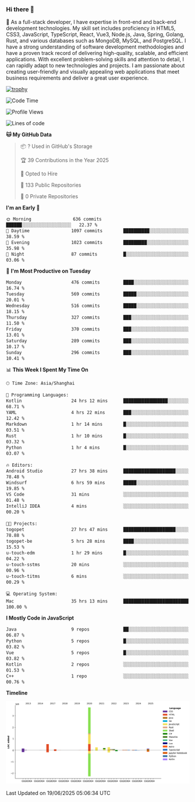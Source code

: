 ### Hi there 👋

🌱 As a full-stack developer, I have expertise in front-end and back-end development technologies. My skill set includes proficiency in HTML5, CSS3, JavaScript, TypeScript, React, Vue3, Node.js, Java, Spring, Golang, Rust, and various databases such as MongoDB, MySQL, and PostgreSQL. I have a strong understanding of software development methodologies and have a proven track record of delivering high-quality, scalable, and efficient applications. With excellent problem-solving skills and attention to detail, I can rapidly adapt to new technologies and projects. I am passionate about creating user-friendly and visually appealing web applications that meet business requirements and deliver a great user experience.

[![trophy](https://github-profile-trophy.vercel.app/?username=elton&rank=SECRET,SSS,SS,S,AAA,AA,A&theme=onedark&no-frame=true&margin-w=10)](https://github.com/ryo-ma/github-profile-trophy)

<!--START_SECTION:waka-->
![Code Time](http://img.shields.io/badge/Code%20Time-1%2C743%20hrs%2049%20mins-blue)

![Profile Views](http://img.shields.io/badge/Profile%20Views-0-blue)

![Lines of code](https://img.shields.io/badge/From%20Hello%20World%20I%27ve%20Written-5.7%20million%20lines%20of%20code-blue)

**🐱 My GitHub Data** 

> 📦 ? Used in GitHub's Storage 
 > 
> 🏆 39 Contributions in the Year 2025
 > 
> 💼 Opted to Hire
 > 
> 📜 133 Public Repositories 
 > 
> 🔑 0 Private Repositories 
 > 
**I'm an Early 🐤** 

```text
🌞 Morning                636 commits         ██████░░░░░░░░░░░░░░░░░░░   22.37 % 
🌆 Daytime                1097 commits        ██████████░░░░░░░░░░░░░░░   38.59 % 
🌃 Evening                1023 commits        █████████░░░░░░░░░░░░░░░░   35.98 % 
🌙 Night                  87 commits          █░░░░░░░░░░░░░░░░░░░░░░░░   03.06 % 
```
📅 **I'm Most Productive on Tuesday** 

```text
Monday                   476 commits         ████░░░░░░░░░░░░░░░░░░░░░   16.74 % 
Tuesday                  569 commits         █████░░░░░░░░░░░░░░░░░░░░   20.01 % 
Wednesday                516 commits         █████░░░░░░░░░░░░░░░░░░░░   18.15 % 
Thursday                 327 commits         ███░░░░░░░░░░░░░░░░░░░░░░   11.50 % 
Friday                   370 commits         ███░░░░░░░░░░░░░░░░░░░░░░   13.01 % 
Saturday                 289 commits         ███░░░░░░░░░░░░░░░░░░░░░░   10.17 % 
Sunday                   296 commits         ███░░░░░░░░░░░░░░░░░░░░░░   10.41 % 
```


📊 **This Week I Spent My Time On** 

```text
🕑︎ Time Zone: Asia/Shanghai

💬 Programming Languages: 
Kotlin                   24 hrs 12 mins      █████████████████░░░░░░░░   68.71 % 
YAML                     4 hrs 22 mins       ███░░░░░░░░░░░░░░░░░░░░░░   12.42 % 
Markdown                 1 hr 14 mins        █░░░░░░░░░░░░░░░░░░░░░░░░   03.51 % 
Rust                     1 hr 10 mins        █░░░░░░░░░░░░░░░░░░░░░░░░   03.32 % 
Python                   1 hr 4 mins         █░░░░░░░░░░░░░░░░░░░░░░░░   03.07 % 

🔥 Editors: 
Android Studio           27 hrs 38 mins      ████████████████████░░░░░   78.48 % 
Windsurf                 6 hrs 59 mins       █████░░░░░░░░░░░░░░░░░░░░   19.85 % 
VS Code                  31 mins             ░░░░░░░░░░░░░░░░░░░░░░░░░   01.48 % 
IntelliJ IDEA            4 mins              ░░░░░░░░░░░░░░░░░░░░░░░░░   00.20 % 

🐱‍💻 Projects: 
togopet                  27 hrs 47 mins      ████████████████████░░░░░   78.88 % 
togopet-be               5 hrs 28 mins       ████░░░░░░░░░░░░░░░░░░░░░   15.53 % 
u-touch-edm              1 hr 29 mins        █░░░░░░░░░░░░░░░░░░░░░░░░   04.22 % 
u-touch-sstms            20 mins             ░░░░░░░░░░░░░░░░░░░░░░░░░   00.96 % 
u-touch-titms            6 mins              ░░░░░░░░░░░░░░░░░░░░░░░░░   00.29 % 

💻 Operating System: 
Mac                      35 hrs 13 mins      █████████████████████████   100.00 % 
```

**I Mostly Code in JavaScript** 

```text
Java                     9 repos             ██░░░░░░░░░░░░░░░░░░░░░░░   06.87 % 
Python                   5 repos             █░░░░░░░░░░░░░░░░░░░░░░░░   03.82 % 
Vue                      5 repos             █░░░░░░░░░░░░░░░░░░░░░░░░   03.82 % 
Kotlin                   2 repos             ░░░░░░░░░░░░░░░░░░░░░░░░░   01.53 % 
C++                      1 repo              ░░░░░░░░░░░░░░░░░░░░░░░░░   00.76 % 
```



**Timeline**

![Lines of Code chart](https://raw.githubusercontent.com/elton/elton/main/assets/bar_graph.png)


 Last Updated on 19/06/2025 05:06:34 UTC
<!--END_SECTION:waka-->

<!--
**elton/elton** is a ✨ _special_ ✨ repository because its `README.md` (this file) appears on your GitHub profile.

Here are some ideas to get you started:

- 🔭 I’m currently working on ...
- 🌱 I’m currently learning ...
- 👯 I’m looking to collaborate on ...
- 🤔 I’m looking for help with ...
- 💬 Ask me about ...
- 📫 How to reach me: ...
- 😄 Pronouns: ...
- ⚡ Fun fact: ...
-->
